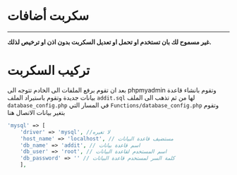 # سكربت أضافات

---
**غير مسموح لك بان تستخدم او تحمل او تعديل السكربت بدون اذن او ترخيص لذلك.**

# تركيب السكربت

بعد ان تقوم برفع الملفات الى الخادم تتوجه الى 
phpmyadmin وتقوم بانشاء قاعدة بيانات جديدة
وتقوم باستيراد الملف `addit.sql` لها
من ثم تذهب الى الملف `database_config.php`
في المسار التي
```Functions/database_config.php```
وتقوم بتغير بيانات الاتصال هنا
```php
'mysql' => [
	'driver' => 'mysql', //لا تغيره
	'host_name' => 'localhost', // مستضيف قاعدة البيانات
	'db_name' => 'addit', // اسم قاعدة بيانات
	'db_user' => 'root', // اسم المستخدم لقاعدة البيانات
	'db_password' => '' // كلمة السر لمستخدم قاعدة البيانات
    ],
```

